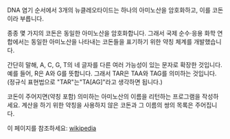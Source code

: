 DNA 염기 순서에서 3개의 뉴클레오타이드는 하나의 아미노산을 암호화하고, 이를 코돈이라 부릅니다.

종종 몇 가지의 코돈은 동일한 아미노산을 암호화합니다. 그래서 국제 순수·응용 화학 연합에서는 동일한 아미노산을 나타내는 코돈들을 표기하기 위한 약칭 체계를 개발했습니다.

간단히 말해, A, C, G, T의 네 글자를 다른 여러 가능성이 있는 문자로 확장한 것입니다. 예를 들어, R은 A와 G를 뜻합니다. 그래서 TAR은 TAA와 TAG를 의미하는 것입니다.(정규식 표현법으로 "TAR"는"TA[AG]"라고 생각하면 됩니다.)

코돈이 주어지면(약칭 포함) 의미하는 아미노산의 이름을 리턴하는 프로그램을 작성하세요. 계산을 하기 위한 약칭을 사용하지 않은 코돈과 그 이름의 쌍의 목록은 주어집니다. 

이 페이지를 참조하세요: [wikipedia](https://en.wikipedia.org/wiki/DNA_codon_table)
